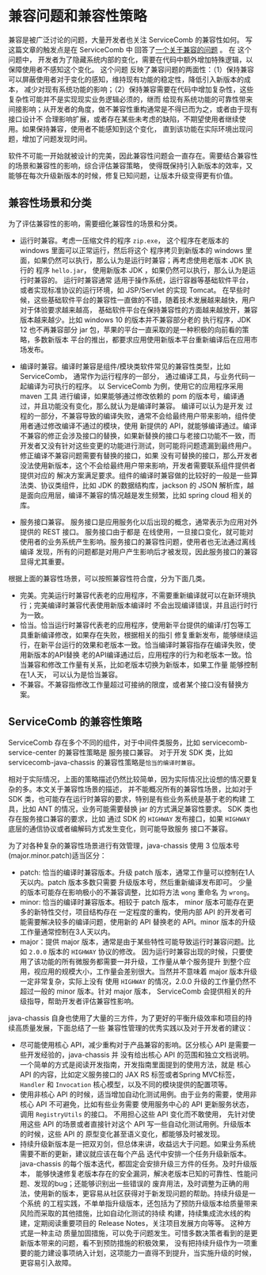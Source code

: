 # 兼容问题和兼容性策略

兼容是被广泛讨论的问题，大量开发者也关注 ServiceComb 的兼容性如何。 写这篇文章的触发点是在 ServiceComb 中
回答了[一个关于兼容的问题](https://github.com/apache/servicecomb-java-chassis/issues/1785) 。 在
这个问题中， 开发者为了隐藏系统内部的变化，需要在代码中额外增加特殊逻辑，以保障使用者不感知这个变化。 这个问题
反映了兼容问题的两面性：（1）保持兼容可以屏蔽使用者对于变化的感知，维持现有功能的稳定性，降低引入新版本的成本，
减少对现有系统功能的影响；（2）保持兼容需要在代码中增加复杂性，这些复杂性可能并不是实现现实业务逻辑必须的，继而
给现有系统功能的可靠性带来间接影响；从开发者的角度，做不兼容性重构通常是不得已而为之，或者由于现有接口设计不
合理影响扩展，或者存在某些未考虑的缺陷，不期望使用者继续使用。如果保持兼容，使用者不能感知到这个变化，
直到该功能在实际环境出现问题，增加了问题发现时间。

软件不可能一开始就被设计的完美，因此兼容性问题会一直存在。需要结合兼容性的场景和兼容性的影响，综合评估兼容策略，
使得既保持引入新版本的效率，又能够在每次升级新版本的时候，修复已知问题，让版本升级变得更有价值。

## 兼容性场景和分类

为了评估兼容性的影响，需要细化兼容性的场景和分类。

* 运行时兼容。考虑一压缩文件的程序 `zip.exe`， 这个程序在老版本的 windows 里面可以正常运行，然后将这个
  程序拷贝到新版本的 windows 里面，如果仍然可以执行，那么认为是运行时兼容；再考虑使用老版本 JDK 执行的
  程序 `hello.jar`， 使用新版本 JDK ，如果仍然可以执行，那么认为是运行时兼容的。 运行时兼容通常
  适用于操作系统，运行容器等基础软件平台，或者实现标准协议的运行环境，如 JSP/Servlet 的实现 Tomcat。 
  在早些时候，这些基础软件平台的兼容性一直做的不错，随着技术发展越来越快，用户对于体验要求越来越高，
  基础软件平台在保持兼容性的方面越来越放开，兼容版本越来越少。比如 windows 10 的版本并不兼容部分老的
  执行程序，JDK 12 也不再兼容部分 jar 包，苹果的平台一直采取的是一种积极的向前看的策略，多数新版本
  平台的推出，都要求应用使用新版本平台重新编译后在应用市场发布。 

* 编译时兼容。编译时兼容是组件/模块类软件常见的兼容性类型，比如 ServiceComb， 通常作为运行程序的一部分，
  通过编译工具，与业务代码一起编译为可执行的程序。 以 ServiceComb 为例，使用它的应用程序采用 maven 工具
  进行编译，如果能够通过修改依赖的 pom 的版本号，编译通过，并且功能没有变化，那么就认为是编译时兼容。 编译可以认为是开发
  过程的一部分，不兼容导致的编译失败，通常不会给最终用户带来影响，组件使用者通过修改编译不通过的模块，使用
  新提供的 API，就能够编译通过。编译不兼容的修正会涉及接口的替换，如果新替换的接口与老接口功能不一致，而
  开发者又没有针对这些变更的功能进行测试，则可能将问题遗漏到最终用户。 修正编译不兼容问题需要有替换的接口，如果
  没有可替换的接口，那么开发者没法使用新版本，这个不会给最终用户带来影响，开发者需要联系组件提供者提供对应的
  解决方案满足要求。组件的编译时兼容做的比较好的一般是一些算法类、协议类组件，比如 JDK 的数据结构库，jackson 
  的 JSON 解析库，越是面向应用层，编译不兼容的情况越是发生频繁，比如 spring cloud 相关的库。
  
* 服务接口兼容。 服务接口是应用服务化以后出现的概念，通常表示为应用对外提供的 REST 接口。 服务接口由于都是
  在线使用，一旦接口变化，就可能对使用者的业务系统产生影响。服务接口的兼容性问题，使用者也无法通过离线编译
  发现，所有的问题都是对用户产生影响后才被发现，因此服务接口的兼容显得尤其重要。 

根据上面的兼容性场景，可以按照兼容性符合度，分为下面几类。

* 完美。完美运行时兼容代表老的应用程序，不需要重新编译就可以在新环境执行；完美编译时兼容代表使用新版本编译时
  不会出现编译错误，并且运行时行为一致。
* 恰当。恰当运行时兼容代表老的应用程序，使用新平台提供的编译/打包等工具重新编译修改，如果存在失败，根据相关的指引
  修复重新发布，能够继续运行，在新平台运行的效果和老版本一致。恰当编译时兼容指存在编译失败，使用新版本的API替换
  老的API编译通过后，应用程序的行为和老版本一致。恰当兼容和修改工作量有关系，比如老版本切换为新版本，如果工作量
  能够控制在1人天， 可以认为是恰当兼容。 
* 不兼容。不兼容指修改工作量超过可接纳的限度，或者某个接口没有替换方案。

## ServiceComb 的兼容性策略

ServiceComb 存在多个不同的组件，对于中间件类服务，比如 servicecomb-service-center 的兼容性策略是
服务接口兼容。 对于开发 SDK 类，比如 servicecomb-java-chassis 的兼容性策略是`恰当的编译时兼容`。 

相对于实际情况，上面的策略描述仍然比较简单，因为实际情况比设想的情况要复杂的多。本文关于兼容性场景的描述，
并不能概况所有的兼容性场景，比如对于 SDK 类，也可能存在运行时兼容的要求，特别是有些业务系统是基于老的构建
工具，比如 ANT 的情况，业务可能需要替换 jar 的方式满足兼容性要求。 SDK 类也存在服务接口兼容的要求，比如
通过 SDK 的 `HIGHWAY` 发布接口，如果 `HIGHWAY` 底层的通信协议或者编解码方式发生变化，则可能导致服务
接口不兼容。 

为了对各种复杂的兼容性场景进行有效管理，java-chassis 使用 3 位版本号(major.minor.patch)适当区分：

* patch: 恰当的编译时兼容版本。升级 patch 版本，通常工作量可以控制在1人天以内。patch 版本多数只需要
  升级版本号，然后重新编译发布即可。 少量的版本可能存在影响极小的不兼容调整，比如将方法 `wong` 重命名
  为 `wrong`。
* minor: 恰当的编译时兼容版本。相较于 patch 版本， minor 版本可能存在更多的新特性交付，项目结构存在
  一定程度的重构，使用内部 API 的开发者可能需要解决较多的编译问题，使用新的 API 替换老的 API。minor
  版本的升级工作量通常控制在3人天以内。
* major：提供 major 版本，通常是由于某些特性可能导致运行时兼容问题。比如 `2.0.0` 版本的 `HIGHWAY`
  协议的修改。 因为运行时兼容出现的时候，只要使用了该功能的所有微服务都需要一并升级，工作量从单个服务提升
  到整个应用，视应用的规模大小，工作量会差别很大。当然并不意味着 major 版本升级一定非常复杂，实际上没有
  使用 `HIGHWAY` 的情况，2.0.0 升级的工作量仍然不超过一般的 minor 版本。针对 major 版本， 
  ServiceComb 会提供相关的升级指导，帮助开发者评估兼容性影响。
  
java-chassis 自身也使用了大量的三方件，为了更好的平衡升级效率和项目的持续高质量发展，下面总结了一些
兼容性管理的优秀实践以及对于开发者的建议：

* 尽可能使用核心 API，减少重构对于产品兼容的影响。区分核心 API 是需要一些开发经验的，java-chassis 并
  没有给出核心 API 的范围和独立文档说明。 一个简单的方式是阅读开发指南，开发指南里面提到的使用方法，就是
  核心 API 的内容，比如定义服务接口的 JAX RS 标签或者Spring MVC标签， `Handler` 和 `Invocation`
  核心模型，以及不同的模块提供的配置项等。 
* 使用非核心 API 的时候，适当增加自动化测试用例。由于业务的需要，使用非核心 API 不可避免，比如有些业务需要
  使用服务中心的 API 更新服务状态，调用 `RegistryUtils` 的接口。 不用担心这些 API 变化而不敢使用，
  先针对使用这些 API 的场景或者直接针对这个 API 写一些自动化测试用例。升级版本的时候，这些 API 的
  原型变化甚至语义变化，都能够及时被发现。 
* 持续升级新版本是一把双刃剑，但总体来讲，收益远大于问题。如果业务系统需要不断的更新，建议就应该在每个产品
  迭代中安排一个任务升级新版本。java-chassis 的每个版本迭代，都固定会安排升级三方件的任务。及时升级版本，
  能够快速修复老版本存在的安全漏洞，解决老版本已知的可靠性、性能问题、发现的bug；还能够识别出一些错误的
  废弃用法，及时调整为正确的用法，使用新的版本，更容易从社区获得对于新发现问题的帮助。持续升级是一个系统
  的工程实践，不单单指升级版本，还包括为了预防升级版本给质量带来风险而采取的其他措施，比如自动化测试的持续
  构建，持续集成流水线的构建，定期阅读重要项目的 Release Notes，关注项目发展方向等等。 这种方式是一种主动
  质量加固措施，可以免于问题发生。可惜多数决策者看到的是更新版本带来的问题，看不到预防措施的积极效果，
  没有把持续升级作为一项重要的能力建设事项纳入计划，这项能力一直得不到提升，当实施升级的时候，更容易引入故障。

  
  
